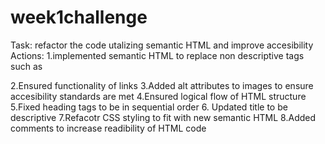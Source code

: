 # week1challenge
Task: refactor the code utalizing semantic HTML and improve accesibility
Actions: 
1.implemented semantic HTML to replace non descriptive tags such as <div>
2.Ensured functionality of links
3.Added alt attributes to images to ensure accesibility standards are met
4.Ensured logical flow of HTML structure
5.Fixed heading tags to be in sequential order
6. Updated title to be descriptive
7.Refacotr CSS styling to fit with new semantic HTML
8.Added comments to increase readibility of HTML code
